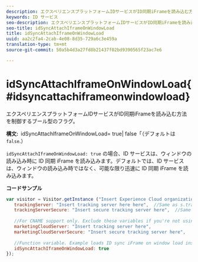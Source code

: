 ```yaml
---
description: エクスペリエンスプラットフォームIDサービスがID同期iFrameを読み込む方法を制御するブール型のフラグ。
keywords: ID サービス
seo-description: エクスペリエンスプラットフォームIDサービスがID同期iFrameを読み込む方法を制御するブール型のフラグ。
seo-title: idSyncAttachIframeOnWindowLoad
title: idSyncAttachIframeOnWindowLoad
uuid: aa2c2fa4-2cab-4e08-8d35-729a6c3e459a
translation-type: tm+mt
source-git-commit: 50a5b4d3a27fd8b21437f02bd9390565f23ac7e6

---
```



# idSyncAttachIframeOnWindowLoad{#idsyncattachiframeonwindowload}

エクスペリエンスプラットフォームIDサービスがID同期iFrameを読み込む方法を制御するブール型のフラグ。

**構文:**` `idSyncAttachIframeOnWindowLoad= true| false「（デフォルトは `false`.）

`idSyncAttachIframeOnWindowLoad: true` の場合、ID サービスは、ウィンドウの読み込み時に ID 同期 iFrame を読み込みます。デフォルトでは、ID サービスは、ウィンドウの読み込み時ではなく、可能な限り迅速に ID 同期 iFrame を読み込みます。

**コードサンプル**

```js
var visitor = Visitor.getInstance ("Insert Experience Cloud organization ID here",{ 
   trackingServer: "Insert tracking server here here",  //Same as s.trackingServer 
   trackingServerSecure: "Insert secure tracking server here",  //Same as s.trackingServerSecure 
 
   //For CNAME support only. Exclude these variables if you're not using CNAME 
   marketingCloudServer: "Insert tracking server here", 
   marketingCloudServerSecure: "Insert secure tracking server here", 
 
   //Function variable. Example loads ID sync iFrame on window load instad of ASAP. 
   idSyncAttachIframeOnWindowLoad: true 
});
```

